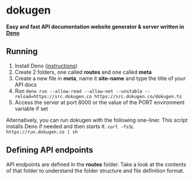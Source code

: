 # dokugen
**Easy and fast API documentation website generator & server written in [Deno](https://deno.land)**

## Running
1. Install Deno ([instructions](https://deno.land))
2. Create 2 folders, one called **routes** and one called **meta**
3. Create a new file in **meta**, name it **site-name** and type the title of your API docs
4. Run `deno run --allow-read --allow-net --unstable --reload=https://src.dokugen.co https://src.dokugen.co/dokugen.ts`
5. Access the server at port 8000 or the value of the PORT environment variable if set

Alternatively, you can run dokugen with the following one-liner. This script installs Deno if needed and then starts it.
```curl -fsSL https://run.dokugen.co | sh```

## Defining API endpoints
API endpoints are defined in the **routes** folder.
Take a look at the contents of that folder to understand the folder structure and file definition format.
